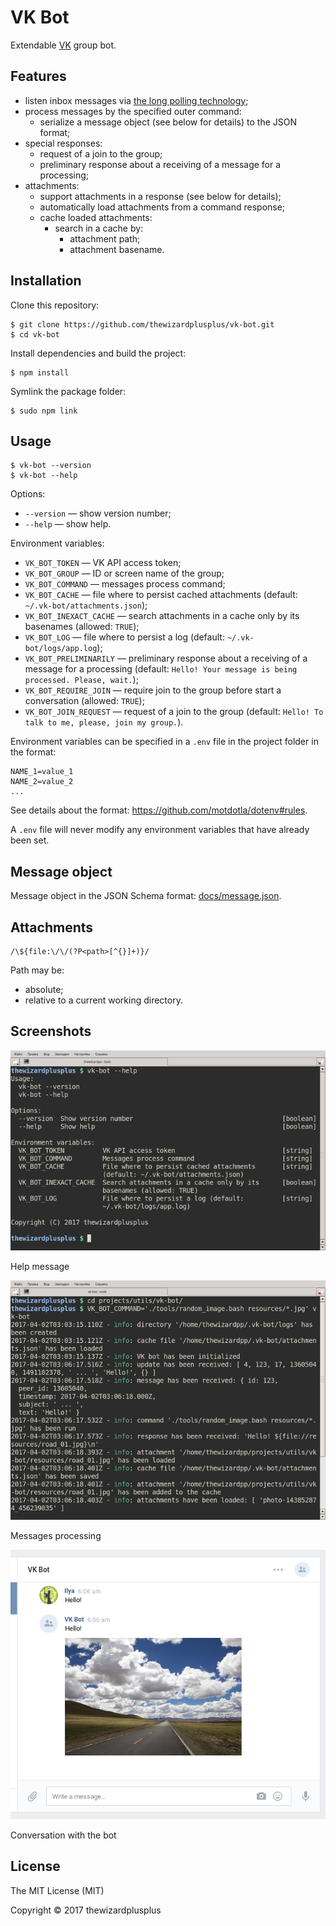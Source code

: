 # VK Bot

Extendable [VK](http://vk.com/) group bot.

## Features

* listen inbox messages via [the long polling technology](https://vk.com/dev/using_longpoll);
* process messages by the specified outer command:
    * serialize a message object (see below for details) to the JSON format;
* special responses:
    * request of a join to the group;
    * preliminary response about a receiving of a message for a processing;
* attachments:
    * support attachments in a response (see below for details);
    * automatically load attachments from a command response;
    * cache loaded attachments:
        * search in a cache by:
            * attachment path;
            * attachment basename.

## Installation

Clone this repository:

```
$ git clone https://github.com/thewizardplusplus/vk-bot.git
$ cd vk-bot
```

Install dependencies and build the project:

```
$ npm install
```

Symlink the package folder:

```
$ sudo npm link
```

## Usage

```
$ vk-bot --version
$ vk-bot --help
```

Options:

* `--version` &mdash; show version number;
* `--help` &mdash; show help.

Environment variables:

* `VK_BOT_TOKEN` &mdash; VK API access token;
* `VK_BOT_GROUP` &mdash; ID or screen name of the group;
* `VK_BOT_COMMAND` &mdash; messages process command;
* `VK_BOT_CACHE` &mdash; file where to persist cached attachments (default: `~/.vk-bot/attachments.json`);
* `VK_BOT_INEXACT_CACHE` &mdash; search attachments in a cache only by its basenames (allowed: `TRUE`);
* `VK_BOT_LOG` &mdash; file where to persist a log (default: `~/.vk-bot/logs/app.log`);
* `VK_BOT_PRELIMINARILY` &mdash; preliminary response about a receiving of a message for a processing (default: `Hello! Your message is being processed. Please, wait.`);
* `VK_BOT_REQUIRE_JOIN` &mdash; require join to the group before start a conversation (allowed: `TRUE`);
* `VK_BOT_JOIN_REQUEST` &mdash; request of a join to the group (default: `Hello! To talk to me, please, join my group.`).

Environment variables can be specified in a `.env` file in the project folder in the format:

```
NAME_1=value_1
NAME_2=value_2
...
```

See details about the format: https://github.com/motdotla/dotenv#rules.

A `.env` file will never modify any environment variables that have already been set.

## Message object

Message object in the JSON Schema format: [docs/message.json](docs/message.json).

## Attachments

```regex
/\${file:\/\/(?P<path>[^{}]+)}/
```

Path may be:

* absolute;
* relative to a current working directory.

## Screenshots

![Help message](screenshots/screenshot_00.png)

Help message

![Messages processing](screenshots/screenshot_01.png)

Messages processing

![Conversation with the bot](screenshots/screenshot_02.png)

Conversation with the bot

## License

The MIT License (MIT)

Copyright &copy; 2017 thewizardplusplus
